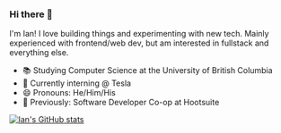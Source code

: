 ### Hi there 👋

I'm Ian! I love building things and experimenting with new tech. Mainly experienced with frontend/web dev, but am interested in fullstack and everything else.

- 📚 Studying Computer Science at the University of British Columbia
- 💼 Currently interning @ Tesla
- 😄 Pronouns: He/Him/His
- 🏢 Previously: Software Developer Co-op at Hootsuite

[![Ian's GitHub stats](https://github-readme-stats.vercel.app/api?username=ianmah)](https://github.com/anuraghazra/github-readme-stats)
